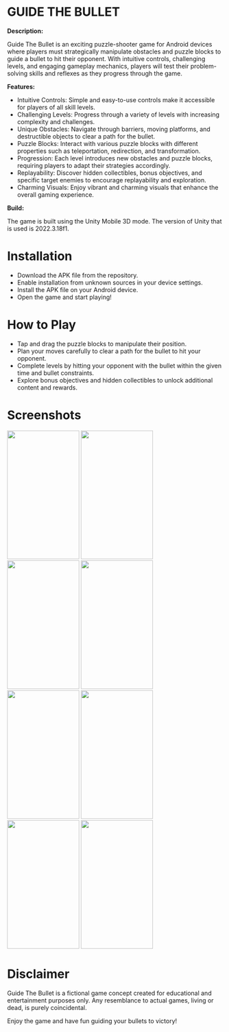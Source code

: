 # GUIDE THE BULLET
**Description:**

Guide The Bullet is an exciting puzzle-shooter game for Android devices where players must 
strategically manipulate obstacles and puzzle blocks to guide a bullet to hit their opponent. With 
intuitive controls, challenging levels, and engaging gameplay mechanics, players will test their 
problem-solving skills and reflexes as they progress through the game.

**Features:**

- Intuitive Controls: Simple and easy-to-use controls make it accessible for players of all skill levels.
- Challenging Levels: Progress through a variety of levels with increasing complexity and challenges.
- Unique Obstacles: Navigate through barriers, moving platforms, and destructible objects to clear a path for the bullet.
- Puzzle Blocks: Interact with various puzzle blocks with different properties such as teleportation, redirection, and transformation.
- Progression: Each level introduces new obstacles and puzzle blocks, requiring players to adapt their strategies accordingly.
- Replayability: Discover hidden collectibles, bonus objectives, and specific target enemies to encourage replayability and exploration.
- Charming Visuals: Enjoy vibrant and charming visuals that enhance the overall gaming experience.

**Build:**

The game is built using the Unity Mobile 3D mode. The version of Unity that is used is 2022.3.18f1.

# Installation

- Download the APK file from the repository.
- Enable installation from unknown sources in your device settings.
- Install the APK file on your Android device.
- Open the game and start playing!

# How to Play
- Tap and drag the puzzle blocks to manipulate their position.
- Plan your moves carefully to clear a path for the bullet to hit your opponent.
- Complete levels by hitting your opponent with the bullet within the given time and bullet constraints.
- Explore bonus objectives and hidden collectibles to unlock additional content and rewards.

# Screenshots


<img src="https://github.com/AhmadShykh/GuideTheBullet/assets/52326090/2a755d51-5eb7-4a89-a476-23ec744cfdf7" width="168" height="300">
<img src="https://github.com/AhmadShykh/GuideTheBullet/assets/52326090/2bac422a-9c63-40d6-8533-d575b909a672" width="168" height="300">
<img src="https://github.com/AhmadShykh/GuideTheBullet/assets/52326090/b2099144-677e-4164-a3d0-58d9f5441cb2" width="168" height="300">
<img src="https://github.com/AhmadShykh/GuideTheBullet/assets/52326090/413a18d6-78ff-4973-b253-8f0fe15596fe" width="168" height="300">
<img src="https://github.com/AhmadShykh/GuideTheBullet/assets/52326090/4d541094-b05c-4a91-93d7-a84cd3feaa29" width="168" height="300">
<img src="https://github.com/AhmadShykh/GuideTheBullet/assets/52326090/017c1fc1-6eae-4ca1-ae15-f6e599dfce95" width="168" height="300">
<img src="https://github.com/AhmadShykh/GuideTheBullet/assets/52326090/05f3c39e-b7f8-4357-96d3-b0545c1bb413" width="168" height="300">
<img src="https://github.com/AhmadShykh/GuideTheBullet/assets/52326090/1ab87871-473a-4975-b1b0-63bfc79ac4f3" width="168" height="300">

# Disclaimer

Guide The Bullet is a fictional game concept created for educational and entertainment purposes only. Any resemblance to actual games, living or dead, is purely coincidental.

Enjoy the game and have fun guiding your bullets to victory!
